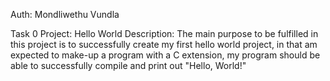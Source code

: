 Auth: Mondliwethu Vundla

Task 0
Project: Hello World
Description: The main purpose to be fulfilled in this project is to successfully create my first hello world project,
in that am expected to make-up a program with a C extension,
my program should be able to successfully compile and print out "Hello, World!"
